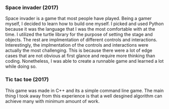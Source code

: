 ### Space invader (2017)
Space invader is a game that most people have played. Being a gamer myself, I decided to learn how to build one myself.
I picked and used Python because it was the language that I was the most comfortable with at the time. I utilized the turtle library for the purpose of setting the stage and objects. The rest are implmentation of different controls and interactions. Interestingly, the implmentation of the controls and interactions were actually the most challenging. This is because there were a lot of edge cases that are not obvious at first glance and require more thinking than coding. Nonetheless, I was able to create a runnable game and learned a lot while doing so.

### Tic tac toe (2017)
This game was made in C++ and its a simple command line game. The main thing I took away from this experience is that a well desgined algorithm can achieve many with minimum amount of work. 